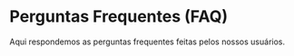 # Perguntas Frequentes (FAQ)

Aqui respondemos as perguntas frequentes feitas pelos nossos usuários.
